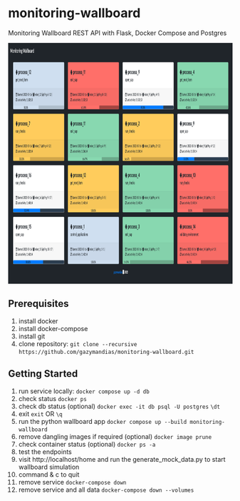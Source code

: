 # monitoring-wallboard
Monitoring Wallboard REST API with Flask, Docker Compose and Postgres

<img src="monitoring_wallboard.png" width="960" height="540"  alt=""/>

Prerequisites
-------------
1. install docker
1. install docker-compose
1. install git
1. clone repository: `git clone --recursive https://github.com/gazymandias/monitoring-wallboard.git`

Getting Started
---------------
1. run service locally: `docker compose up -d db`
1. check status  `docker ps`
1. check db status (optional) `docker exec -it db psql -U postgres` `\dt` 
1. exit `exit` OR `\q`
1. run the python wallboard app `docker compose up --build monitoring-wallboard`
1. remove dangling images if required (optional) `docker image prune`
1. check container status (optional) `docker ps -a`
1. test the endpoints
1. visit http://localhost/home and run the generate_mock_data.py to start wallboard simulation
1. command & c to quit
1. remove service `docker-compose down`
1. remove service and all data `docker-compose down --volumes`

